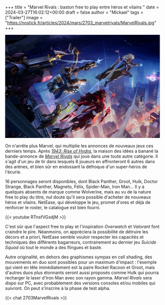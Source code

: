 +++
title = "Marvel Rivals : baston free to play entre héros et vilains "
date = 2024-03-27T16:02:12+00:00
draft = false
author = "Mickael"
tags = ["Trailer"]
image = "https://nostick.fr/articles/2024/mars/2703_marvelrivals/MarvelRivals.jpg"
+++ 

![Marvel Rivals](MarvelRivals.jpg "Les super-slips parés pour la stomb.") 


On n'arrête plus Marvel, qui multiplie les annonces de nouveaux jeux ces derniers temps. Après *[1943: Rise of Hydra](https://nostick.fr/articles/2024/mars/2103_1943riseofhydra/)*, la maison des idées a banané la bande-annonce de *[Marvel Rivals](https://www.marvelrivals.com)* qui joue dans une toute autre catégorie. Il s'agit d'un jeu de tir dans lesquels 6 joueurs en affronteront 6 autres dans des arènes, et bien sûr en endossant la défroque d'un super-héros de l'écurie.

16 personnages seront disponibles, dont Black Panther, Groot, Hulk, Doctor Strange, Black Panther, Magneto, Félix, Spider-Man, Iron Man… Il y a quelques absents de marque comme Wolverine, mais au vu de la nature free to play du titre, nul doute qu'il sera possible d'acheter de nouveaux héros et vilains. NetEase, qui développe le jeu, promet d'ores et déjà de renforcer le roster, le catalogue est bien fourni.

{{< youtube RTnsfVGxdjM >}} 

C'est sûr que l'aspect free to play et l'inspiration *Overwatch* et *Valorant* font craindre le pire. Néanmoins, on appréciera la possibilité de détruire les décors et a priori, NetEase semble vouloir respecter les capacités et techniques des différents bagarreurs, contrairement au dernier jeu *Suicide Squad* où tout le monde a des flingues et baste.

Autre originalité, en dehors des graphismes sympas en cell shading, des mouvements en duo sont possibles pour un maximum d'impact : l'exemple qui vient en tête immédiatement est la paire Rocket Racoon et Groot, mais d'autres duos plus étonnants seront aussi proposés comme Hulk qui pourra recharger le laser d'Iron Man avec son rayon gamma. *Marvel Rivals* sera dispo sur PC, avec probablement des versions consoles et/ou mobiles qui suivront. On peut s'inscrire à la phase de test alpha.

 {{< chat 2703MarvelRivals >}}